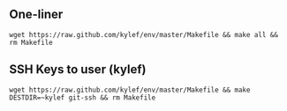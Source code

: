 ## One-liner

    wget https://raw.github.com/kylef/env/master/Makefile && make all && rm Makefile

## SSH Keys to user (kylef)

    wget https://raw.github.com/kylef/env/master/Makefile && make DESTDIR=~kylef git-ssh && rm Makefile

